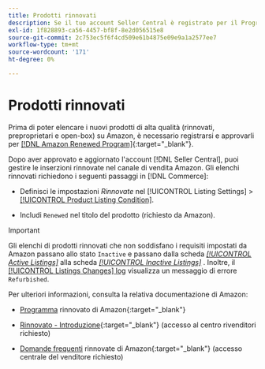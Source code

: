 ```yaml
---
title: Prodotti rinnovati
description: Se il tuo account Seller Central è registrato per il Programma Rinnovato, puoi gestire le tue inserzioni rinnovate nel Sales Channel Amazon.
exl-id: 1f828893-ca56-4457-bf8f-8e2d056515e8
source-git-commit: 2c753ec5f6f4cd509e61b4875e09e9a1a2577ee7
workflow-type: tm+mt
source-wordcount: '171'
ht-degree: 0%

---
```


# Prodotti rinnovati

Prima di poter elencare i nuovi prodotti di alta qualità (rinnovati, preproprietari e open-box) su Amazon, è necessario registrarsi e approvarli per [[!DNL Amazon Renewed Program]](https://sell.amazon.com/programs/renewed.html){:target=&quot;_blank&quot;}.

Dopo aver approvato e aggiornato l&#39;account [!DNL Seller Central], puoi gestire le inserzioni rinnovate nel canale di vendita Amazon. Gli elenchi rinnovati richiedono i seguenti passaggi in [!DNL Commerce]:

- Definisci le impostazioni _Rinnovate_ nel [!UICONTROL Listing Settings] > [[!UICONTROL Product Listing Condition]](./product-listing-condition.md).

- Includi `Renewed` nel titolo del prodotto (richiesto da Amazon).

>[!IMPORTANT]
>
>Gli elenchi di prodotti rinnovati che non soddisfano i requisiti impostati da Amazon passano allo stato `Inactive` e passano dalla scheda *[[!UICONTROL Active Listings]](./active-listings.md)* alla scheda *[[!UICONTROL Inactive Listings]](./inactive-listings.md)* . Inoltre, il [[!UICONTROL Listings Changes] log](./listing-changes-log.md) visualizza un messaggio di errore `Refurbished`.

Per ulteriori informazioni, consulta la relativa documentazione di Amazon:

- [Programma](https://sell.amazon.com/programs/renewed.html) rinnovato di Amazon{:target=&quot;_blank&quot;}

- [Rinnovato - Introduzione](https://sellercentral.amazon.com/gp/help/help.html/?itemID=201648580){:target=&quot;_blank&quot;} (accesso al centro rivenditori richiesto)

- [Domande frequenti](https://sellercentral.amazon.com/gp/help/help.html?itemID=202190060) rinnovate di Amazon{:target=&quot;_blank&quot;} (accesso centrale del venditore richiesto)
